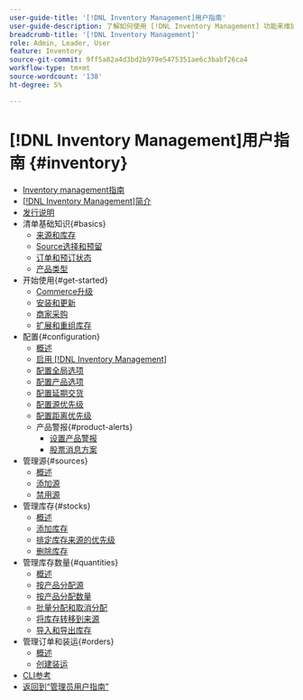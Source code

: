 ```yaml
---
user-guide-title: '[!DNL Inventory Management]用户指南'
user-guide-description: 了解如何使用 [!DNL Inventory Management] 功能来维护销售数量并处理发运以完成 [!DNL Commerce] 订单。
breadcrumb-title: '[!DNL Inventory Management]'
role: Admin, Leader, User
feature: Inventory
source-git-commit: 9ff5a82a4d3bd2b979e5475351ae6c3babf26ca4
workflow-type: tm+mt
source-wordcount: '138'
ht-degree: 5%

---
```



# [!DNL Inventory Management]用户指南 {#inventory}

- [Inventory management指南](guide-overview.md)
- [ [!DNL Inventory Management]简介](introduction.md)
- [发行说明](release-notes.md)
- 清单基础知识{#basics}
   - [来源和库存](sources-stocks.md)
   - [Source选择和预留](selection-reservations.md)
   - [订单和预订状态](order-status.md)
   - [产品类型](product-types.md)
- 开始使用{#get-started}
   - [Commerce升级](migrate.md)
   - [安装和更新](install-update.md)
   - [商家采购](merchant-sourcing.md)
   - [扩展和重组库存](expand-restructure.md)
- 配置{#configuration}
   - [概述](configuration.md)
   - [启用 [!DNL Inventory Management]](enable.md)
   - [配置全局选项](global-options.md)
   - [配置产品选项](product-options.md)
   - [配置延期交货](backorders.md)
   - [配置源优先级](source-priority-algorithm.md)
   - [配置距离优先级](distance-priority-algorithm.md)
   - 产品警报{#product-alerts}
      - [设置产品警报](alert-setup.md)
      - [股票消息方案](stock-messages.md)
- 管理源{#sources}
   - [概述](sources-manage.md)
   - [添加源](sources-add.md)
   - [禁用源](sources-disable.md)
- 管理库存{#stocks}
   - [概述](stocks-manage.md)
   - [添加库存](stocks-add.md)
   - [排定库存来源的优先级](stocks-prioritize-sources.md)
   - [删除库存](stocks-delete.md)
- 管理库存数量{#quantities}
   - [概述](quantities-manage.md)
   - [按产品分配源](sources-assign-per-product.md)
   - [按产品分配数量](quantities-assign-per-product.md)
   - [批量分配和取消分配](bulk-assignment.md)
   - [将库存转移到来源](inventory-transfer.md)
   - [导入和导出库存](inventory-import-export.md)
- 管理订单和装运{#orders}
   - [概述](shipments.md)
   - [创建装运](shipments-create.md)
- [CLI参考](cli.md)
- [返回到“管理员用户指南”](https://experienceleague.adobe.com/zh-hans/docs/commerce-admin/user-guides/home)

